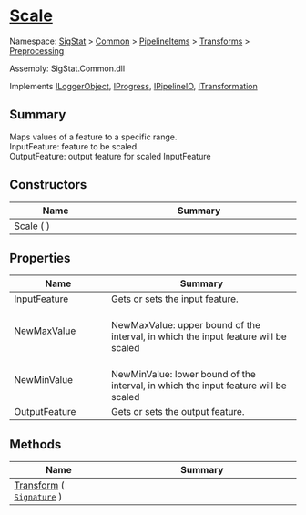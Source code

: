 # [Scale](./Scale.md)

Namespace: [SigStat](././) > [Common](./../../../README.md) > [PipelineItems](././) > [Transforms](././) > [Preprocessing](./README.md)

Assembly: SigStat.Common.dll

Implements [ILoggerObject](./../../../ILoggerObject.md), [IProgress](./../../../Helpers/IProgress.md), [IPipelineIO](./../../../Pipeline/IPipelineIO.md), [ITransformation](./../../../ITransformation.md)

## Summary
Maps values of a feature to a specific range.  <br>InputFeature: feature to be scaled. <br>OutputFeature: output feature for scaled InputFeature

## Constructors

| Name<div><a href="#"><img width=225></a></div> | Summary<div><a href="#"><img width=525></a></div> | 
| --- | --- | 
| Scale (  ) |  | 


## Properties

| Name<div><a href="#"><img width=225></a></div> | Summary<div><a href="#"><img width=525></a></div> | 
| --- | --- | 
| InputFeature | Gets or sets the input feature. | 
| NewMaxValue | <br>NewMaxValue: upper bound of the interval, in which the input feature will be scaled | 
| NewMinValue | <br>NewMinValue: lower bound of the interval, in which the input feature will be scaled | 
| OutputFeature | Gets or sets the output feature. | 


## Methods

| Name<div><a href="#"><img width=225></a></div> | Summary<div><a href="#"><img width=525></a></div> | 
| --- | --- | 
| [Transform](./Methods/Scale--Transform.md) ( [`Signature`](./../../../Signature.md) ) |  | 


